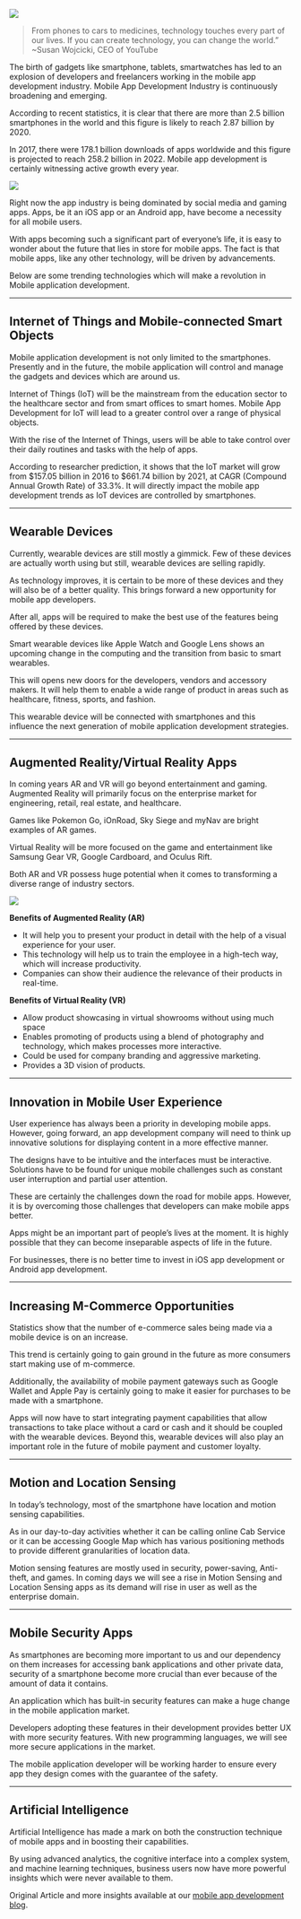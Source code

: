 ![](https://images.viblo.asia/2f8323a1-4672-4597-9973-62902bae273b.jpg)
> From phones to cars to medicines, technology touches every part of our lives. If you can create technology, you can change the world.” ~Susan Wojcicki, CEO of YouTube

The birth of gadgets like smartphone, tablets, smartwatches has led to an explosion of developers and freelancers working in the mobile app development industry. Mobile App Development Industry is continuously broadening and emerging.


According to recent statistics, it is clear that there are more than 2.5 billion smartphones in the world and this figure is likely to reach 2.87 billion by 2020.


In 2017, there were 178.1 billion downloads of apps worldwide and this figure is projected to reach 258.2 billion in 2022. Mobile app development is certainly witnessing active growth every year.

![](https://images.viblo.asia/099c7e4c-980d-407c-8b1b-5a64e0807ced.png)

Right now the app industry is being dominated by social media and gaming apps. Apps, be it an iOS app or an Android app, have become a necessity for all mobile users.


With apps becoming such a significant part of everyone’s life, it is easy to wonder about the future that lies in store for mobile apps. The fact is that mobile apps, like any other technology, will be driven by advancements.


Below are some trending technologies which will make a revolution in Mobile application development.

-----

## Internet of Things and Mobile-connected Smart Objects

Mobile application development is not only limited to the smartphones. Presently and in the future, the mobile application will control and manage the gadgets and devices which are around us.


Internet of Things (IoT) will be the mainstream from the education sector to the healthcare sector and from smart offices to smart homes. Mobile App Development for IoT will lead to a greater control over a range of physical objects.


With the rise of the Internet of Things, users will be able to take control over their daily routines and tasks with the help of apps.


According to researcher prediction, it shows that the IoT market will grow from $157.05 billion in 2016 to $661.74 billion by 2021, at CAGR (Compound Annual Growth Rate) of 33.3%. It will directly impact the mobile app development trends as IoT devices are controlled by smartphones.


-----

## Wearable Devices

Currently, wearable devices are still mostly a gimmick. Few of these devices are actually worth using but still, wearable devices are selling rapidly.


As technology improves, it is certain to be more of these devices and they will also be of a better quality. This brings forward a new opportunity for mobile app developers.


After all, apps will be required to make the best use of the features being offered by these devices.


Smart wearable devices like Apple Watch and Google Lens shows an upcoming change in the computing and the transition from basic to smart wearables.


This will opens new doors for the developers, vendors and accessory makers. It will help them to enable a wide range of product in areas such as healthcare, fitness, sports, and fashion.


This wearable device will be connected with smartphones and this influence the next generation of mobile application development strategies.

-----

## Augmented Reality/Virtual Reality Apps

In coming years AR and VR will go beyond entertainment and gaming. Augmented Reality will primarily focus on the enterprise market for engineering, retail, real estate, and healthcare.


Games like Pokemon Go, iOnRoad, Sky Siege and myNav are bright examples of AR games.


Virtual Reality will be more focused on the game and entertainment like Samsung Gear VR, Google Cardboard, and Oculus Rift.


Both AR and VR possess huge potential when it comes to transforming a diverse range of industry sectors.

![](https://images.viblo.asia/3622657e-e4d2-49bf-8d78-8cf6a0da7294.png)

**Benefits of Augmented Reality (AR)**

* It will help you to present your product in detail with the help of a visual experience for your user.
* This technology will help us to train the employee in a high-tech way, which will increase productivity.
* Companies can show their audience the relevance of their products in real-time.


**Benefits of Virtual Reality (VR)**

* Allow product showcasing in virtual showrooms without using much space
* Enables promoting of products using a blend of photography and technology, which makes processes more interactive.
* Could be used for company branding and aggressive marketing.
* Provides a 3D vision of products.

-----

## Innovation in Mobile User Experience

User experience has always been a priority in developing mobile apps. However, going forward, an app development company will need to think up innovative solutions for displaying content in a more effective manner.


The designs have to be intuitive and the interfaces must be interactive. Solutions have to be found for unique mobile challenges such as constant user interruption and partial user attention.


These are certainly the challenges down the road for mobile apps. However, it is by overcoming those challenges that developers can make mobile apps better.


Apps might be an important part of people’s lives at the moment. It is highly possible that they can become inseparable aspects of life in the future.


For businesses, there is no better time to invest in iOS app development or Android app development.

-----

## Increasing M-Commerce Opportunities

Statistics show that the number of e-commerce sales being made via a mobile device is on an increase.


This trend is certainly going to gain ground in the future as more consumers start making use of m-commerce.


Additionally, the availability of mobile payment gateways such as Google Wallet and Apple Pay is certainly going to make it easier for purchases to be made with a smartphone.


Apps will now have to start integrating payment capabilities that allow transactions to take place without a card or cash and it should be coupled with the wearable devices. Beyond this, wearable devices will also play an important role in the future of mobile payment and customer loyalty.

-----

## Motion and Location Sensing

In today’s technology, most of the smartphone have location and motion sensing capabilities.


As in our day-to-day activities whether it can be calling online Cab Service or it can be accessing Google Map which has various positioning methods to provide different granularities of location data.


Motion sensing features are mostly used in security, power-saving, Anti-theft, and games. In coming days we will see a rise in Motion Sensing and Location Sensing apps as its demand will rise in user as well as the enterprise domain.


-----

## Mobile Security Apps

As smartphones are becoming more important to us and our dependency on them increases for accessing bank applications and other private data, security of a smartphone become more crucial than ever because of the amount of data it contains.


An application which has built-in security features can make a huge change in the mobile application market.


Developers adopting these features in their development provides better UX with more security features. With new programming languages, we will see more secure applications in the market.


The mobile application developer will be working harder to ensure every app they design comes with the guarantee of the safety.

-----

## Artificial Intelligence

Artificial Intelligence has made a mark on both the construction technique of mobile apps and in boosting their capabilities.


By using advanced analytics, the cognitive interface into a complex system, and machine learning techniques, business users now have more powerful insights which were never available to them.


Original Article and more insights available at our [mobile app development blog](https://www.vtnetzwelt.com/mobile-application-development/exploring-the-future-of-mobile-app-development/).